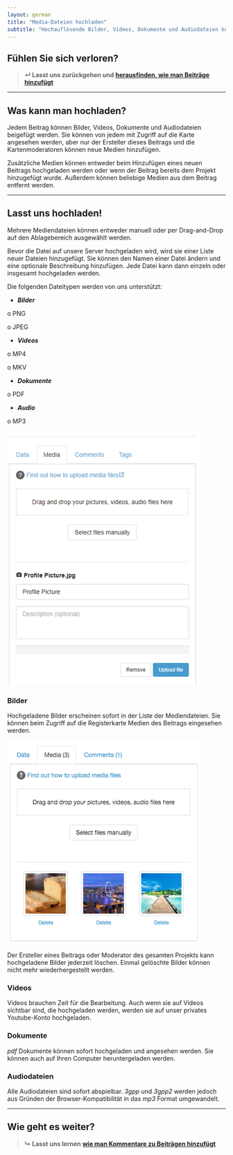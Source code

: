 ```yaml
---
layout: german
title: "Media-Dateien hochladen"
subtitle: "Hochauflösende Bilder, Videos, Dokumente und Audiodateien können zur öffentlichen Ansicht an jeden von Ihnen erstellten Beitrag angehängt werden."
---
```


## Fühlen Sie sich verloren?

> **&#8629; Lasst uns zurückgehen und** [**herausfinden, wie man Beiträge hinzufügt**](add-new-contribution.html)

---

## Was kann man hochladen?

Jedem Beitrag können Bilder, Videos, Dokumente und Audiodateien beigefügt werden. Sie können von jedem mit Zugriff auf die Karte angesehen werden, aber nur der Ersteller dieses Beitrags und die Kartenmoderatoren können neue Medien hinzufügen.

Zusätzliche Medien können entweder beim Hinzufügen eines neuen Beitrags hochgeladen werden oder wenn der Beitrag bereits dem Projekt hinzugefügt wurde. Außerdem können beliebige Medien aus dem Beitrag entfernt werden.

---

## Lasst uns hochladen!

Mehrere Mediendateien können entweder manuell oder per Drag-and-Drop auf den Ablagebereich ausgewählt werden.

Bevor die Datei auf unsere Server hochgeladen wird, wird sie einer Liste neuer Dateien hinzugefügt. Sie können den Namen einer Datei ändern und eine optionale Beschreibung hinzufügen. Jede Datei kann dann einzeln oder insgesamt hochgeladen werden.

Die folgenden Dateitypen werden von uns unterstützt:

* ***Bilder***

o	PNG

o	JPEG

* ***Videos***

o	MP4

o	MKV

* ***Dokumente***

o	PDF

* ***Audio***

o	MP3

![Media-Dateien](/images/en/media-files.png)

### Bilder

Hochgeladene Bilder erscheinen sofort in der Liste der Mediendateien. Sie können beim Zugriff auf die Registerkarte Medien des Beitrags eingesehen werden.

![Eine Datei hochladen](/images/en/upload-a-file.png)

Der Ersteller eines Beitrags oder Moderator des gesamten Projekts kann hochgeladene Bilder jederzeit löschen. Einmal gelöschte Bilder können nicht mehr wiederhergestellt werden.

### Videos

Videos brauchen Zeit für die Bearbeitung. Auch wenn sie auf Videos sichtbar sind, die hochgeladen werden, werden sie auf unser privates Youtube-Konto hochgeladen.

### Dokumente

*pdf* Dokumente können sofort hochgeladen und angesehen werden. Sie können auch auf Ihren Computer heruntergeladen werden.

### Audiodateien

Alle Audiodateien sind sofort abspielbar. *3gpp* und *3gpp2* werden jedoch aus Gründen der Browser-Kompatibilität in das *mp3* Format umgewandelt.

---

## Wie geht es weiter?

> **&#8627; Lasst uns lernen** [**wie man Kommentare zu Beiträgen hinzufügt**](add-comments.html)

